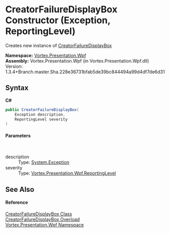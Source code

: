 # CreatorFailureDisplayBox Constructor (Exception, ReportingLevel)
 

Creates new instance of <a href="T_Vortex_Presentation_Wpf_CreatorFailureDisplayBox.md">CreatorFailureDisplayBox</a>

**Namespace:**&nbsp;<a href="N_Vortex_Presentation_Wpf.md">Vortex.Presentation.Wpf</a><br />**Assembly:**&nbsp;Vortex.Presentation.Wpf (in Vortex.Presentation.Wpf.dll) Version: 1.3.4+Branch.master.Sha.228e36731bfab5de39bc844494a99d4df7de6d31

## Syntax

**C#**<br />
``` C#
public CreatorFailureDisplayBox(
	Exception description,
	ReportingLevel severity
)
```


#### Parameters
&nbsp;<dl><dt>description</dt><dd>Type: <a href="https://docs.microsoft.com/dotnet/api/system.exception" target="_blank">System.Exception</a><br /></dd><dt>severity</dt><dd>Type: <a href="T_Vortex_Presentation_Wpf_ReportingLevel.md">Vortex.Presentation.Wpf.ReportingLevel</a><br /></dd></dl>

## See Also


#### Reference
<a href="T_Vortex_Presentation_Wpf_CreatorFailureDisplayBox.md">CreatorFailureDisplayBox Class</a><br /><a href="Overload_Vortex_Presentation_Wpf_CreatorFailureDisplayBox__ctor.md">CreatorFailureDisplayBox Overload</a><br /><a href="N_Vortex_Presentation_Wpf.md">Vortex.Presentation.Wpf Namespace</a><br />